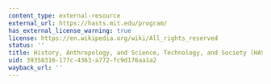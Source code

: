 ```yaml
---
content_type: external-resource
external_url: https://hasts.mit.edu/program/
has_external_license_warning: true
license: https://en.wikipedia.org/wiki/All_rights_reserved
status: ''
title: History, Anthropology, and Science, Technology, and Society (HASTS)
uid: 39358316-177c-4363-a772-fc9d176aa1a2
wayback_url: ''
---
```


